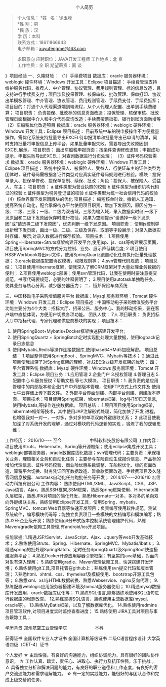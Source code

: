                                                             个人简历

>个人信息：
*姓    名：徐玉峰															
*性    别：男															
*民    族：汉                             
学    历：本科		       						
联系方式：18611866643  														
电子邮箱：xuyufengme@163.com   

>求职意向
应聘职位：JAVA开发工程师		  	        工作地点：北 京	
工作性质：全 职			           期望薪资：面 谈	

》项目经验
一、久隆财险：
（1）手续费项目
数据库：oracle                                    服务器环境：weblogic
硬件环境：Windows                                 开发工具：Eclipse 
项目描述：
手续费管理支持维护服务代码、推荐人、中介管理、协议管理、费用规则管理、标的信息改造，且支持进行手续费支付；项目涉及投保管理、核保审核、批改管理、保单打印、协议出单模板管理、中介管理、协议管理、费用规则管理、手续费支付、手续费抵扣；项目目的：打通个人代理渠道端到端流程，从个人代理人配置、出单到手续费结算；
项目职责： 
负责投保、批改标的信息页面改造；投保管理、核保审核、批改管理页面根据中介人和中介代码查询改造；手续费按票抵扣、银行到账页面新增等
（2）车船税优化改造项目
数据库：oracle                                    服务器环境：weblogic
硬件环境：Windows                                 开发工具：Eclipse 
项目描述：
目前系统中车船税申报操作不方便批量操作，需优化系统支持批量导出EXCEL待申报清单和批量导出已申请的清单，同时支持批量将申报信息上传平台，如果批量申报失败，需要导出失败原因到EXCEL展示。
项目职责：
画出车船税申报页面；按条件查询修改逻辑；申报成功提示、申报失败导出EXCEL；对查询数据进行分页处理；
（3）证件号码校验需求 
数据库：oracle                                    服务器环境：weblogic
硬件环境：Windows                                 开发工具：Eclipse 
项目描述：
系统中投保人、被保险人、受益人、行使证车主的证件类型为团体时，证件号码需根据各证件类型对应真实证件号码规则进行校验。模块：投保单录入、投保单修改、投保单复制、续保、批改；角色：投保人、被保险人、受益人、车主；
项目职责：
a.证件类型为营业执照的校验
b.证件类型为组织机构代码证的校验
c.证件类型为税务登记证的校验
d.证件类型为统一社会信用代码的校验
（4）核单界面下发原因版块的优化
项目描述：
缩短核单时效，撤销人工通知，提高系统自动化，配合承保待办平台使用项目职责，增加下发原因，原因分为一级、二级、三级；一级、二级为双击域，三级为输入域，录入数据实时储;一级下发原因和二级下发原因保存时进行校验，如果为空则提示“请选择一级下发原因”或“请选择二级下发原因”，优先判断一级下发原因。
项目职责：
使用js控制弹出新增下发页面，画出一级、二级、三级及保存、取消等字段展示；对录入数据实时存储、展示;对录入数据进行保存校验。
项目技术：
1.项目使用 Spring+Hibernate+Struts框架构建开发平台,使用jsp、js、css等构建展示页面，项目使用SpringMVC的方式分为控制、业务、展示降低耦合度;
2.项目使用HSSFWorkbook导出xsl文件，使用SpringQuartz跑自动化任务执行批量处理数据；
3.oracle数据库配置协议模板，权限规则等；
4.svn管理代码规范；
项目总结：
1.项目使用Hibernate框架，使我深入了解ORM框架对于大量处理业务数据的便利；
2.项目使用weblogic部署；使用svn管理代码，让我在使用时要注意提交规范，书写代码要规范，必要的注释要明了；
3.项目使用autotask单独跑任务，使其业务与核心分离，减少服务器压力；
二、恒邦保险车商系统


三、中国移动电子采购增值服务平台
数据库：Mysql                                     服务器环境：Tomcat
硬件环境：Windows                                 开发工具：Eclipse 
项目描述：中国移动电子采购增值服务平台功能主要分为4个大类：招标大厅、招采公告、服务中心、我的移动招采，要在客户端中直接体现，方便用户切换各项功能。 
团队人数： 7人
项目职责： 负责招标大厅中招标代理、专家代理和供应商模块的实现；
项目技术：
1.	使用SpringBoot+Mybatis+Docker框架快速搭建开发平台;
2.	使用SpringQuartz + SpringBatch定时实现批处理大量数据，使用logback记录日志信息
3.	使用Mybatis,Redis等操作连接数据库,使用base64+Md5加密解密。
项目总结：
1.项目整体使用SpringBoot 、SpringMVC、Mybatis等技术；
2.通过此项目使我加深了对Spring框架的理解，对J2EE企业级开发框架的优势；
						四：平台管理系统
数据库：Mysql                                      硬件环境：Windows 
服务器环境：Tomcat                                 开发工具：Eclipse 
项目业务：1.应用管理  2.企业门户  3.授权管理  4.管理日志  5.配置中心  6.服务授权  7.帮助文档 		等七大模块。
项目职责：1. 我负责的是应用管理中的内部版本和企业门户中外部版本管理，使用FTP方式上传文件及		使用七牛云存储上传下载文件。
		2.外部平台界面创建、内部平台创建、创建版本界面。
项目技术：项目使用Spring框架，hibernate框架，log4j打印日志信息,使用Mybatis,等操作连接数据库。
项目总结：
1.项目项目使用Spring框架，hibernate框架等技术，其中使用JAP注解形式处理，简化加快了开发	进程，也增强我对一对一，一对多，多对多的单项双向外键级联关系；
2.此项目使我加深了对系统开发的理解，通过对模块的代码逻辑的实现 ，锻炼了我的逻辑思维；

工作经历：
2016/10---- 至今                        中科软科技股份有限公司
工作内容：
项目使用Struts、Hebernate、Spring等开源框架；使用eclipse集成开发工具；weblogic部署服务器，oracle数据库固化数据；svn管理代码；主要负责：承保相关业务，理赔相关业务和自动化任务；主要参与车险自动生成报价信息、产品标的增加代理信息、证件号码校验、商业险优惠系数调整、车船税优化、标的页面改造、算税平台切换、财务凭证回写数据改造、暂收款页面改造、手续费项目及久隆官网信息披露、autotask自动化任务跑批任务等开发；
2014/07----2016/10	                    宏信动力科技有限公司
工作内容：
熟练使用HTML/XML、JavaScript、CSS、JSP、Java语言、Ajax，熟悉SSH框架,SSM框架，熟悉Spring框架使用、Hibernate持久层框架，熟悉JPA对项目的简化开发，熟悉Hibernate一对多，多对多的单向双向外键级联关系，熟练使用Eclipse开发工具，使用Spring、mybatis、SpringMVC、tomcat Web容器等快速开发项目；负责编写使用软件规范，测试系统软件，编写模块代码等；能独立负责项目一些模块的文档编写和模块编写；熟练J2EE企业级开发；熟练使用git分布式版本控制系统管理维护代码，熟练Maven/gradle依赖工具管理,有android/ios开发项目。 

技能掌握:
1.精通JSP/Servlet、JavaScript、Ajax、Jquery等web开发基础技术；
2.熟练使用Struts、Spring、Hibernate、SpringMVC、Mybatis/ibatis；
3.精通spring的批处理SpringBatch、定时任务SpringQuartz及SpringBoot快速搭建服务平台；
4.熟悉Docker开源应用容器引擎框架；有坚实的java基础，对面向对象有深入理解；
5.熟练使用gradle、Maven管理依赖工具，快速搭建开发环境；
6.熟练使用git工具,项目托管在github上；熟练使用svn提交代码和版本管理；
7.熟悉html、xhtml、css、thymeleaf及模板使用、bootstrap开源工具包等；
8.熟悉xml、xsl与HTML数据转换、熟悉Webservice、nginx反向代理；
9.熟练配置weblogic应用服务器搭建环境及tomcat服务器使用；
10.精通mysql数据库开发应用，oracle数据库优化等；
11.熟练SQL语言,能够熟练地使用SQL语句进行数据库的增删改查。
12.熟练掌握SQL语言，熟练使用主流数据库(mysql、oracle等)。
13.熟练MyBatis框架，以及了解数据库优化。
14.熟练使用redmine项目管理软件,对项目进度实时监控查看进度；
15.熟练使用 JIRA工具对项目与事务跟踪工具；

学历背景
郑州航空工业管理学院                       本科

获得证书
全国软件专业人才证书
全国计算机等级证书 二级C语言程序设计
大学英语四级（CET-4）证书 

个人爱好
☆ 主动性强，有良好的沟通能力，组织协调能力，具有很好的团队协作意识。
☆ 工作认真、踏实，责任心、进取心、执行力及抗压性强，乐于挑战 。
☆ 具备独立分析和解决问题的能力，有良好的职业道德和工作态度，有良好的客户交流通能力和需求理解能力。
☆ 有一定的实践能力，能很好的与团队合作和完成上级交给的任务。  
